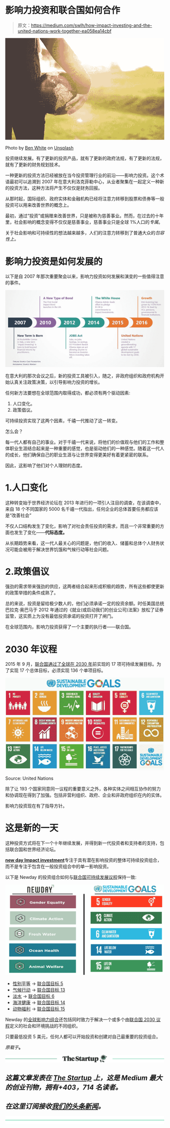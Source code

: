 # 影响力投资和联合国如何合作

> 原文：<https://medium.com/swlh/how-impact-investing-and-the-united-nations-work-together-ea058ea14cbf>

![](img/e4fe129f5744fee40432ac9edefc4a17.png)

Photo by [Ben White](https://unsplash.com/photos/gEKMstKfZ6w?utm_source=unsplash&utm_medium=referral&utm_content=creditCopyText) on [Unsplash](https://unsplash.com/search/photos/sustainability?utm_source=unsplash&utm_medium=referral&utm_content=creditCopyText)

投资继续发展。有了更新的投资产品，就有了更新的政府法规，有了更新的法规，就有了更新的财务规划技术。

一种更新的投资方法已经被放在当今投资管理行业的前沿——影响力投资。这个术语最初可以追溯到 2007 年在意大利洛克菲勒中心，从业者聚集在一起定义一种新的投资方法，这种方法将产生不仅仅是财务回报。

从那时起，国际组织、政府实体和金融机构已经将注意力转移到股票和债券等一般投资可以用来改善世界的概念上。

最初，通过“投资”或捐赠来改善世界，只是被称为慈善事业。然而，在过去的十年里，社会影响的概念变得不仅仅是慈善事业，慈善事业只是全球 1%人口的*专属*。

关于社会影响和可持续性的想法越来越多，人们的注意力转移到了普通大众的*包容性上。*

# 影响力投资是如何发展的

以下是自 2007 年那次重要聚会以来，影响力投资如何发展和演变的一些值得注意的事件。

![](img/59ae01feb36df2eb4e744ee86989f945.png)

在意大利的那次会议之后，新的投资工具被引入，随之，非政府组织和政府机构开始认真关注政策决策，以引导影响力投资的增长。

任何新方法要想在全球范围内取得成功，都必须有两个驱动因素:

1.  人口变化。
2.  政策倡议。

可持续投资实现了这两个因素，千禧一代推动了这一转变。

怎么会？

每一代人都有自己的事业。对于千禧一代来说，将他们的价值观与他们的工作和整体职业生涯结合起来是一种重要的感觉，也是驱动他们的一种感觉。随着这一代人的成长，他们确保自己的职业生涯与让世界变得更美好有着更紧密的联系。

因此，这影响了他们对个人理财的态度。

# 1.人口变化

这种转变始于世界经济论坛在 2013 年进行的一项引人注目的调查，在该调查中，来自 18 个不同国家的 5000 名千禧一代指出，任何企业的总体首要任务都应该是“改善社会”

不仅人口结构发生了变化，影响了对社会责任投资的需求，而且一个非常重要的方面也发生了变化——**代际态度。**

从长期趋势来看，这一代人最关心的问题是，他们的收入、储蓄和总体个人财务状况可能会被用于解决世界饥饿和气候行动等社会问题。

# 2.政策倡议

强劲的需求带来强劲的供应，这两者结合起来形成积极的趋势，所有这些都使更新的政策举措的条件成熟了。

总的来说，投资是留给极少数人的，他们必须承诺一定的投资余额。时任美国总统巴拉克·奥巴马于 2012 年通过的《就业(或启动我们的创业公司)法案》放松了证券监管，这实质上为没有最低投资承诺的投资打开了闸门。

在全球范围内，影响力投资获得了一个主要的执行者——联合国。

# 2030 年议程

2015 年 9 月，[联合国通过了全球在 2030 年](https://www.un.org/sustainabledevelopment/sustainable-development-goals/)前实现的 17 项可持续发展目标。为了实现 17 个总体目标，必须实现 136 个单项目标。

![](img/2588cee1fdc6be8501a82748fa644c53.png)

Source: United Nations

除了让 193 个国家同意同一议程的重要意义之外，各种实体之间相互协作的努力和协调现在得到了加强。包括非营利组织、政府、企业和非政府组织在内的实体。

影响力投资现在有了指导方针。

# 这是新的一天

这种投资方式将在下一个十年继续发展，并得到新一代投资者和支持者的支持，包括联合国和世界经济论坛。

[**new day Impact investment**](https://newdayimpact.com/)专注于具有潜在影响投资的整体可持续投资组合，而不是专注于包含在一般投资组合中的单一影响投资。

以下是 Newday 的投资组合如何与[联合国可持续发展议程](https://www.un.org/sustainabledevelopment/development-agenda/)保持一致:

![](img/a2a0f167f0860888f38c4ec6a341af28.png)

*   [性别平等](https://newdayimpact.com/gender-equality-investment-portfolio/) → [联合国目标 5](https://www.un.org/sustainabledevelopment/gender-equality/)
*   [气候行动](https://newdayimpact.com/climate-action-investment-portfolio/) → [联合国目标 13](https://www.un.org/sustainabledevelopment/climate-change-2/)
*   [淡水](https://newdayimpact.com/clean-water-investment-portfolio/) → [联合国目标 6](https://www.un.org/sustainabledevelopment/water-and-sanitation/)
*   [海洋健康](https://newdayimpact.com/ocean-health-investment-portfolio/) → [联合国目标 14](https://www.un.org/sustainabledevelopment/oceans/)
*   [动物福利](https://newdayimpact.com/animal-welfare-investment-portfolio/) → [联合国目标 15](https://www.un.org/sustainabledevelopment/biodiversity/)

Newday 的[全球影响力组合](https://newdayimpact.com/global-impact-investment-portfolio/)还包括同时致力于解决一个或多个由[联合国 2030 议程](https://www.un.org/sustainabledevelopment/development-agenda/)定义的社会和环境挑战的不同组织。

只要最低投资 5 美元，任何人都可以开始投资和创建对自己最重要的投资组合。

*原载于*[](https://newdayimpact.com/learn/impact-investing-united-nations/)**。**

*[![](img/308a8d84fb9b2fab43d66c117fcc4bb4.png)](https://medium.com/swlh)*

## *这篇文章发表在 [The Startup](https://medium.com/swlh) 上，这是 Medium 最大的创业刊物，拥有+403，714 名读者。*

## *在这里订阅接收[我们的头条新闻](http://growthsupply.com/the-startup-newsletter/)。*

*[![](img/b0164736ea17a63403e660de5dedf91a.png)](https://medium.com/swlh)*